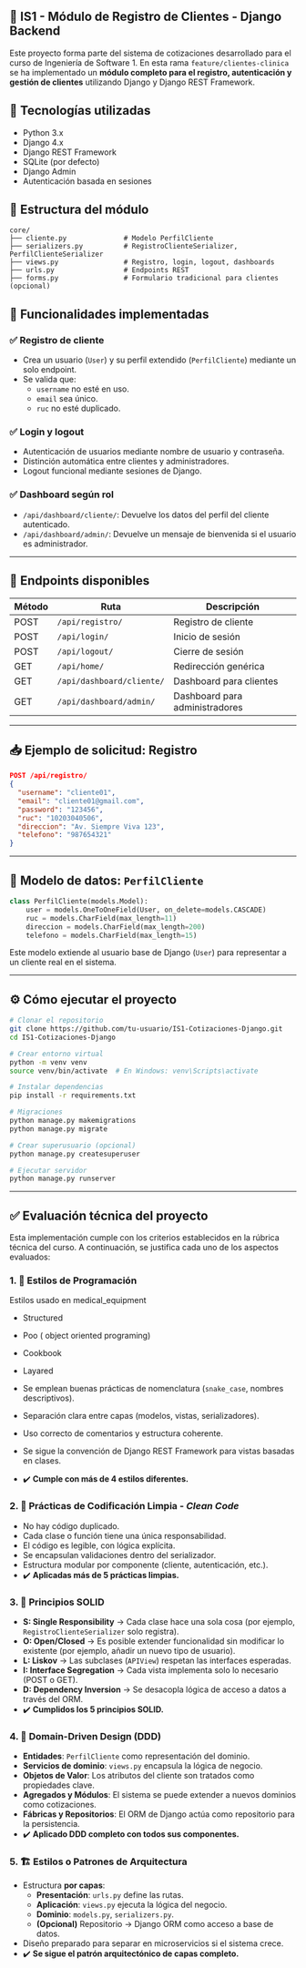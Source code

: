 
## 🏥 IS1 - Módulo de Registro de Clientes - Django Backend

Este proyecto forma parte del sistema de cotizaciones desarrollado para el curso de Ingeniería de Software 1. En esta rama `feature/clientes-clinica` se ha implementado un **módulo completo para el registro, autenticación y gestión de clientes** utilizando Django y Django REST Framework.

## 🔧 Tecnologías utilizadas

- Python 3.x  
- Django 4.x  
- Django REST Framework  
- SQLite (por defecto)  
- Django Admin  
- Autenticación basada en sesiones  


## 📁 Estructura del módulo

```
core/
├── cliente.py              # Modelo PerfilCliente
├── serializers.py          # RegistroClienteSerializer, PerfilClienteSerializer
├── views.py                # Registro, login, logout, dashboards
├── urls.py                 # Endpoints REST
├── forms.py                # Formulario tradicional para clientes (opcional)

```
## 🧠 Funcionalidades implementadas

### ✅ Registro de cliente
- Crea un usuario (`User`) y su perfil extendido (`PerfilCliente`) mediante un solo endpoint.
- Se valida que:
  - `username` no esté en uso.
  - `email` sea único.
  - `ruc` no esté duplicado.

### ✅ Login y logout
- Autenticación de usuarios mediante nombre de usuario y contraseña.
- Distinción automática entre clientes y administradores.
- Logout funcional mediante sesiones de Django.

### ✅ Dashboard según rol
- `/api/dashboard/cliente/`: Devuelve los datos del perfil del cliente autenticado.
- `/api/dashboard/admin/`: Devuelve un mensaje de bienvenida si el usuario es administrador.

---

## 📌 Endpoints disponibles

| Método | Ruta                         | Descripción                    |
|--------|------------------------------|--------------------------------|
| POST   | `/api/registro/`             | Registro de cliente            |
| POST   | `/api/login/`                | Inicio de sesión               |
| POST   | `/api/logout/`               | Cierre de sesión               |
| GET    | `/api/home/`                 | Redirección genérica           |
| GET    | `/api/dashboard/cliente/`    | Dashboard para clientes        |
| GET    | `/api/dashboard/admin/`      | Dashboard para administradores |

---

## 📥 Ejemplo de solicitud: Registro

```json
POST /api/registro/
{
  "username": "cliente01",
  "email": "cliente01@gmail.com",
  "password": "123456",
  "ruc": "10203040506",
  "direccion": "Av. Siempre Viva 123",
  "telefono": "987654321"
}
````

---

## 👤 Modelo de datos: `PerfilCliente`

```python
class PerfilCliente(models.Model):
    user = models.OneToOneField(User, on_delete=models.CASCADE)
    ruc = models.CharField(max_length=11)
    direccion = models.CharField(max_length=200)
    telefono = models.CharField(max_length=15)
```

Este modelo extiende al usuario base de Django (`User`) para representar a un cliente real en el sistema.

---

## ⚙️ Cómo ejecutar el proyecto

```bash
# Clonar el repositorio
git clone https://github.com/tu-usuario/IS1-Cotizaciones-Django.git
cd IS1-Cotizaciones-Django

# Crear entorno virtual
python -m venv venv
source venv/bin/activate  # En Windows: venv\Scripts\activate

# Instalar dependencias
pip install -r requirements.txt

# Migraciones
python manage.py makemigrations
python manage.py migrate

# Crear superusuario (opcional)
python manage.py createsuperuser

# Ejecutar servidor
python manage.py runserver
```

---

## ✅ Evaluación técnica del proyecto

Esta implementación cumple con los criterios establecidos en la rúbrica técnica del curso. A continuación, se justifica cada uno de los aspectos evaluados:

### 1. 🎯 Estilos de Programación 
Estilos usado en medical_equipment

* Structured
* Poo ( object oriented programing)
* Cookbook
* Layared

* Se emplean buenas prácticas de nomenclatura (`snake_case`, nombres descriptivos).
* Separación clara entre capas (modelos, vistas, serializadores).
* Uso correcto de comentarios y estructura coherente.
* Se sigue la convención de Django REST Framework para vistas basadas en clases.
* ✔️ **Cumple con más de 4 estilos diferentes.**

### 2. 🧼 Prácticas de Codificación Limpia - *Clean Code* 
* No hay código duplicado.
* Cada clase o función tiene una única responsabilidad.
* El código es legible, con lógica explícita.
* Se encapsulan validaciones dentro del serializador.
* Estructura modular por componente (cliente, autenticación, etc.).
* ✔️ **Aplicadas más de 5 prácticas limpias.**

### 3. 🧱 Principios SOLID
* **S: Single Responsibility** → Cada clase hace una sola cosa (por ejemplo, `RegistroClienteSerializer` solo registra).
* **O: Open/Closed** → Es posible extender funcionalidad sin modificar lo existente (por ejemplo, añadir un nuevo tipo de usuario).
* **L: Liskov** → Las subclases (`APIView`) respetan las interfaces esperadas.
* **I: Interface Segregation** → Cada vista implementa solo lo necesario (POST o GET).
* **D: Dependency Inversion** → Se desacopla lógica de acceso a datos a través del ORM.
* ✔️ **Cumplidos los 5 principios SOLID.**

### 4. 📘 Domain-Driven Design (DDD) 
* **Entidades**: `PerfilCliente` como representación del dominio.
* **Servicios de dominio**: `views.py` encapsula la lógica de negocio.
* **Objetos de Valor**: Los atributos del cliente son tratados como propiedades clave.
* **Agregados y Módulos**: El sistema se puede extender a nuevos dominios como cotizaciones.
* **Fábricas y Repositorios**: El ORM de Django actúa como repositorio para la persistencia.
* ✔️ **Aplicado DDD completo con todos sus componentes.**

### 5. 🏗️ Estilos o Patrones de Arquitectura 
* Estructura **por capas**:
  * **Presentación**: `urls.py` define las rutas.
  * **Aplicación**: `views.py` ejecuta la lógica del negocio.
  * **Dominio**: `models.py`, `serializers.py`.
  * **(Opcional)** Repositorio → Django ORM como acceso a base de datos.
* Diseño preparado para separar en microservicios si el sistema crece.
* ✔️ **Se sigue el patrón arquitectónico de capas completo.**


